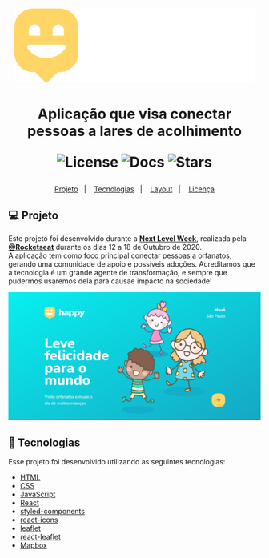 <h1 align="center">
  <img src="/public/images/logo.svg" alt="logo"/>
</h1>

  <h1 align="center">
  Aplicação que visa conectar pessoas a lares de acolhimento
  
  <p>
    <img src="https://img.shields.io/static/v1?label=license&message=MIT&color=8257E6&labelColor=121214" alt="License">
    <img src="https://img.shields.io/static/v1?label=docs&message=100%&color=8257E6&labelColor=121214" alt="Docs">
    <img src="https://img.shields.io/github/stars/P728/nlw_discovery_appHappy?label=stars&message=MIT&color=8257E6&labelColor=121214" alt="Stars"> 
  </p>
  </h1>
  
  <p align="center">
    <a href="#-projeto">Projeto</a>&nbsp;&nbsp;&nbsp;|&nbsp;&nbsp;&nbsp;
    <a href="#rocket-tecnologias">Tecnologias</a>&nbsp;&nbsp;&nbsp;|&nbsp;&nbsp;&nbsp;
    <a href="#-layout">Layout</a>&nbsp;&nbsp;&nbsp;|&nbsp;&nbsp;&nbsp;
    <a href="#memo-licença">Licença</a>
  </p>

## 💻 Projeto

Este projeto foi desenvolvido durante a **[Next Level Week](https://nextlevelweek.com/)**, realizada pela **[@Rocketseat](https://github.com/Rocketseat)** durante os dias 12 a 18 de Outubro de 2020. <br> A aplicação tem como foco principal conectar pessoas a orfanatos, gerando uma comunidade de apoio e possiveis adoções. Acreditamos que a tecnologia é um grande agente de transformação, e sempre que pudermos usaremos dela para causae impacto na sociedade!

![Screenshot](/print/print_home.png)

## 🚀 Tecnologias

Esse projeto foi desenvolvido utilizando as seguintes tecnologias:

- [HTML](https://developer.mozilla.org/en-US/docs/Web/HTML)
- [CSS](https://developer.mozilla.org/en-US/docs/Web/CSS)
- [JavaScript](https://developer.mozilla.org/en-US/docs/Web/JavaScript)
- [React](https://reactjs.org/)
- [styled-components](https://styled-components.com/)
- [react-icons](https://react-icons.github.io/react-icons/)
- [leaflet](https://leafletjs.com/)
- [react-leaflet](https://react-leaflet.js.org/)
- [Mapbox](https://mapbox.com)
